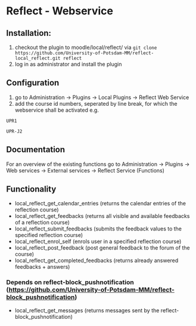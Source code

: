 # Reflect - Webservice

## Installation:
1. checkout the plugin to moodle/local/reflect/ via ```git clone https://github.com/University-of-Potsdam-MM/reflect-local_reflect.git reflect```
2. log in as  administrator and install the plugin

## Configuration

1. go to Administration -> Plugins -> Local Plugins -> Reflect Web Service
2. add the course id numbers, seperated by line break, for which the webservice shall be activated
e.g.

```UPR1```

```UPR-J2```

## Documentation

For an overview of the existing functions go to Administration -> Plugins -> Web services -> External services -> Reflect Service (Functions)

## Functionality
* local_reflect_get_calendar_entries	(returns the calendar entries of the reflection course)
* local_reflect_get_feedbacks	(returns all visible and available feedbacks of a reflection course)
* local_reflect_submit_feedbacks	(submits the feedback values to the specified reflection course)
* local_reflect_enrol_self	(enrols user in a specified reflection course)
* local_reflect_post_feedback	(post general feedback to the forum of the course)
* local_reflect_get_completed_feedbacks (returns already answered feedbacks + answers)

### Depends on reflect-block_pushnotification (https://github.com/University-of-Potsdam-MM/reflect-block_pushnotification)
* local_reflect_get_messages	(returns messages sent by the reflect-block_pushnotification)
